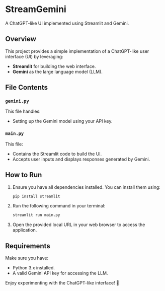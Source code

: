 # StreamGemini

A ChatGPT-like UI implemented using Streamlit and Gemini.

## Overview
This project provides a simple implementation of a ChatGPT-like user interface (UI) by leveraging:
- **Streamlit** for building the web interface.
- **Gemini** as the large language model (LLM).

## File Contents

### `gemini.py`
This file handles:
- Setting up the Gemini model using your API key.

### `main.py`
This file:
- Contains the Streamlit code to build the UI.
- Accepts user inputs and displays responses generated by Gemini.

## How to Run

1. Ensure you have all dependencies installed. You can install them using:
   ```bash
   pip install streamlit
   ```

2. Run the following command in your terminal:
   ```bash
   streamlit run main.py
   ```

3. Open the provided local URL in your web browser to access the application.

## Requirements
Make sure you have:
- Python 3.x installed.
- A valid Gemini API key for accessing the LLM.

Enjoy experimenting with the ChatGPT-like interface! 🎉
